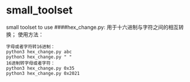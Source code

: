 # small_toolset
small toolset to use
####hex_change.py:
用于十六进制与字符之间的相互转换；
使用方法：
```
字母或者字符转16进制：
python3 hex_change.py abc
python3 hex_change.py " "
16进制转字母或者字符：
python3 hex_change.py 0x35
python3 hex_change.py 0x2021
```
